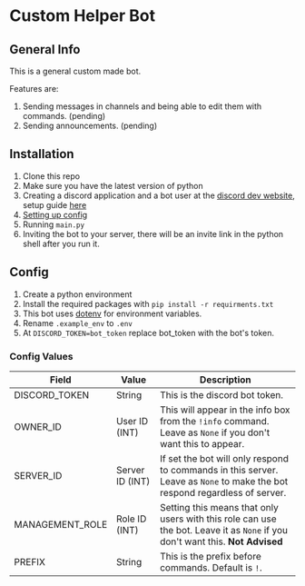 # Custom Helper Bot

## General Info

This is a general custom made bot.

Features are:

1. Sending messages in channels and being able to edit them with commands. (pending)
2. Sending announcements. (pending)



## Installation 

1. Clone this repo
2. Make sure you have the latest version of python
3. Creating a discord application and a bot user at the [discord dev website](https://discord.com/developers/applications), setup guide [here](https://discordpy.readthedocs.io/en/latest/discord.html#creating-a-bot-account)
4. [Setting up config](#config)
5. Running `main.py` 
6. Inviting the bot to your server, there will be an invite link in the python shell after you run it. 



## Config

1. Create a python environment
2. Install the required packages with `pip install -r requirments.txt`
3. This bot uses [dotenv](https://pypi.org/project/python-dotenv/) for environment variables. 
4. Rename `.example_env` to `.env`
5. At `DISCORD_TOKEN=bot_token` replace bot_token with the bot's token. 

### Config Values
| Field           | Value           | Description                                                  |
| --------------- | ------------------- | ------------------------------------------------------------ |
| DISCORD_TOKEN   | String          | This is the discord bot token.                               |
| OWNER_ID        | User ID (INT)   | This will appear in the info box from the `!info` command. Leave as `None` if you don't want this to appear. |
| SERVER_ID       | Server ID (INT) | If set the bot will only respond to commands in this server. Leave as `None` to make the bot respond regardless of server.|
| MANAGEMENT_ROLE | Role ID (INT)   | Setting this means that only users with this role can use the bot. Leave it as `None` if you don't want this. **Not Advised** |
| PREFIX          | String          | This is the prefix before commands. Default is `!`.          |
